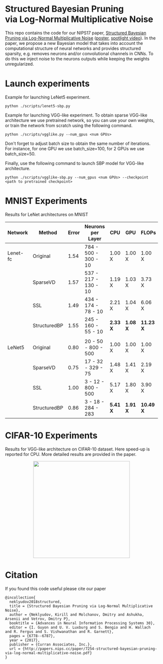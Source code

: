 <h1>Structured Bayesian Pruning <br/> via Log-Normal Multiplicative Noise </h1>

This repo contains the code for our NIPS17 paper, [Structured Bayesian Pruning via Log-Normal Multiplicative Noise](https://arxiv.org/pdf/1705.07283.pdf) ([poster](https://bayesgroup.github.io/pdf/sbp-poster.pdf), [spotlight video](https://youtu.be/3zEYjw-cB4Y)). In the paper, we propose a new Bayesian model that takes into account the computational structure of neural networks and provides structured sparsity, e.g. removes neurons and/or convolutional
channels in CNNs. To do this we inject noise to the neurons outputs while keeping the weights unregularized. 

# Launch experiments

Example for launching LeNet5 experiment.  
```
python ./scripts/lenet5-sbp.py
```

Example for launching VGG-like experiment. To obtain sparse VGG-like architecture we use pretrained network, so you can use your own weights, or train the network from scratch using the following command.
```
python ./scripts/vgglike.py --num_gpus <num GPUs>
```
Don't forget to adjust batch size to obtain the same number of iterations. For instance, for one GPU we use batch_size=100, for 2 GPUs we use batch_size=50.

Finally, use the following command to launch SBP model for VGG-like architecture.
```
python ./scripts/vgglike-sbp.py --num_gpus <num GPUs> --checkpoint <path to pretrained checkpoint>
```

# MNIST Experiments

Results for LeNet architectures on MNIST  

| Network  | Method       | Error        | Neurons per Layer    | CPU        | GPU        | FLOPs       |
| -------- | ------------ | ------------ | -------------------- | ---------- | ---------- | ----------- |
| Lenet-fc | Original     | 1.54         | 784 - 500 - 300 - 10 | 1.00 X     | 1.00 X     | 1.00 X      |  
|          | SparseVD     | 1.57         | 537 - 217 - 130 - 10 | 1.19 X     | 1.03 X     | 3.73 X      |  
|          | SSL          | 1.49         | 434 - 174 -  78 - 10 | 2.21 X     | 1.04 X     | 6.06 X      |  
|          | StructuredBP | 1.55         | 245 - 160 -  55 - 10 | **2.33 X** | **1.08 X** | **11.23 X** |  
|||||||
| LeNet5   | Original     | 0.80         | 20 - 50 - 800 - 500  | 1.00 X     | 1.00 X     | 1.00 X      |
|          | SparseVD     | 0.75         | 17 - 32 - 329 - 75   | 1.48 X     | 1.41 X     | 2.19 X      |
|          | SSL          | 1.00         | 3 - 12 - 800 - 500   | 5.17 X     | 1.80 X     | 3.90 X      |
|          | StructuredBP | 0.86         | 3 - 18 - 284 - 283   | **5.41 X** | **1.91 X** | **10.49 X** |

# CIFAR-10 Experiments

Results for VGG-like architecture on CIFAR-10 dataset. Here speed-up is reported for CPU. More detailed results are provided in the paper.

<p align="center">
<img height="318" src="http://ars-ashuha.ru/projects/sbp_neurips17/vgg-compression.png"/>
</p>

# Citation

If you found this code useful please cite our paper 

```
@incollection{
  neklyudov2018structured,
  title = {Structured Bayesian Pruning via Log-Normal Multiplicative Noise},
  author = {Neklyudov, Kirill and Molchanov, Dmitry and Ashukha, Arsenii and Vetrov, Dmitry P},
  booktitle = {Advances in Neural Information Processing Systems 30},
  editor = {I. Guyon and U. V. Luxburg and S. Bengio and H. Wallach and R. Fergus and S. Vishwanathan and R. Garnett},
  pages = {6778--6787},
  year = {2017},
  publisher = {Curran Associates, Inc.},
  url = {http://papers.nips.cc/paper/7254-structured-bayesian-pruning-via-log-normal-multiplicative-noise.pdf}
}
```
